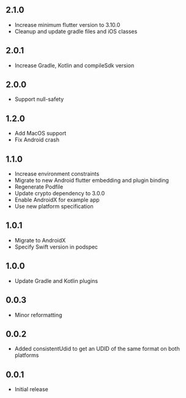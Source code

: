 ## 2.1.0
* Increase minimum flutter version to 3.10.0
* Cleanup and update gradle files and iOS classes

## 2.0.1
* Increase Gradle, Kotlin and compileSdk version

## 2.0.0
* Support null-safety

## 1.2.0

* Add MacOS support
* Fix Android crash

## 1.1.0

* Increase environment constraints
* Migrate to new Android flutter embedding and plugin binding
* Regenerate Podfile
* Update crypto dependency to 3.0.0
* Enable AndroidX for example app
* Use new platform specification

## 1.0.1

* Migrate to AndroidX
* Specify Swift version in podspec

## 1.0.0

* Update Gradle and Kotlin plugins

## 0.0.3

* Minor reformatting

## 0.0.2

* Added consistentUdid to get an UDID of the same format on both platforms

## 0.0.1

* Initial release
